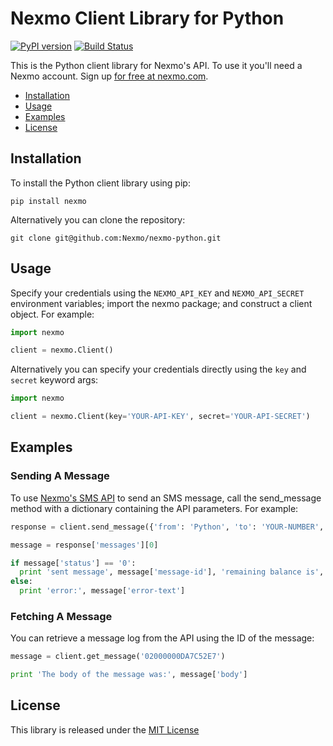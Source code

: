 Nexmo Client Library for Python
===============================

[![PyPI version](https://badge.fury.io/py/nexmo.svg)](https://badge.fury.io/py/nexmo) [![Build Status](https://api.travis-ci.org/Nexmo/nexmo-python.svg?branch=master)](https://travis-ci.org/Nexmo/nexmo-python)

This is the Python client library for Nexmo's API. To use it you'll
need a Nexmo account. Sign up [for free at nexmo.com][signup].

* [Installation](#installation)
* [Usage](#usage)
* [Examples](#examples)
* [License](#license)


Installation
------------

To install the Python client library using pip:

    pip install nexmo

Alternatively you can clone the repository:

    git clone git@github.com:Nexmo/nexmo-python.git


Usage
-----

Specify your credentials using the `NEXMO_API_KEY` and `NEXMO_API_SECRET`
environment variables; import the nexmo package; and construct a client object.
For example:

```python
import nexmo

client = nexmo.Client()
```

Alternatively you can specify your credentials directly using the `key`
and `secret` keyword args:

```python
import nexmo

client = nexmo.Client(key='YOUR-API-KEY', secret='YOUR-API-SECRET')
```


Examples
--------

### Sending A Message

To use [Nexmo's SMS API][doc_sms] to send an SMS message, call the send_message
method with a dictionary containing the API parameters. For example:

```python
response = client.send_message({'from': 'Python', 'to': 'YOUR-NUMBER', 'text': 'Hello world'})

message = response['messages'][0]

if message['status'] == '0':
  print 'sent message', message['message-id'], 'remaining balance is', message['remaining-balance']
else:
  print 'error:', message['error-text']
```

### Fetching A Message

You can retrieve a message log from the API using the ID of the message:

```python
message = client.get_message('02000000DA7C52E7')

print 'The body of the message was:', message['body']
```


License
-------

This library is released under the [MIT License][license]

[signup]: https://dashboard.nexmo.com/sign-up?utm_source=DEV_REL&utm_medium=github&utm_campaign=python-client-library
[doc_sms]: https://docs.nexmo.com/messaging/sms-api?utm_source=DEV_REL&utm_medium=github&utm_campaign=python-client-library
[license]: LICENSE.txt
